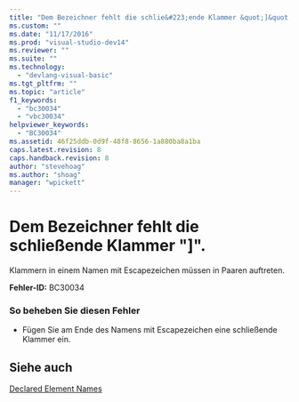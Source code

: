```yaml
---
title: "Dem Bezeichner fehlt die schlie&#223;ende Klammer &quot;]&quot;. | Microsoft Docs"
ms.custom: ""
ms.date: "11/17/2016"
ms.prod: "visual-studio-dev14"
ms.reviewer: ""
ms.suite: ""
ms.technology: 
  - "devlang-visual-basic"
ms.tgt_pltfrm: ""
ms.topic: "article"
f1_keywords: 
  - "bc30034"
  - "vbc30034"
helpviewer_keywords: 
  - "BC30034"
ms.assetid: 46f25ddb-0d9f-48f8-8656-1a880ba8a1ba
caps.latest.revision: 8
caps.handback.revision: 8
author: "stevehoag"
ms.author: "shoag"
manager: "wpickett"
---
```

# Dem Bezeichner fehlt die schlie&#223;ende Klammer &quot;]&quot;.
Klammern in einem Namen mit Escapezeichen müssen in Paaren auftreten.  
  
 **Fehler\-ID:** BC30034  
  
### So beheben Sie diesen Fehler  
  
-   Fügen Sie am Ende des Namens mit Escapezeichen eine schließende Klammer ein.  
  
## Siehe auch  
 [Declared Element Names](../../visual-basic/programming-guide/language-features/declared-elements/declared-element-names.md)
